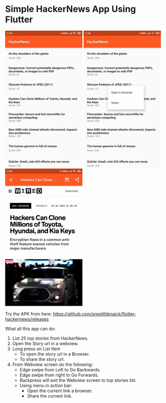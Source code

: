 # Simple HackerNews App Using Flutter

<img src="./images/screen1.jpg" width="250"> <img src="./images/screen2.jpg" width="250"> <img src="./images/screen3.jpg" width="250">

Try the APK from here: https://github.com/sreejithbnaick/flutter-hackernews/releases

What all this app can do:

1. List 25 top stories from HackerNews.
2. Open the Story url in a webview.
3. Long press on List Item
    + To open the story url in a Browser.
    + To share the story url.
4. From Webview screen do the following:
    + Edge swipe from Left to Go Backwards.
    + Edge swipe from right to Go Forwards.
    + Backpress will exit the Webview screen to top stories list.
    + Using menu in action bar: 
        + Open the current link a browser.
        + Share the current link.